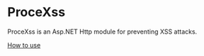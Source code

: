 ProceXss
========

ProceXss is an Asp.NET Http module for preventing XSS attacks.

<a href="https://github.com/ziyasal/ProceXSS/wiki/How-to-use">How to use</a>